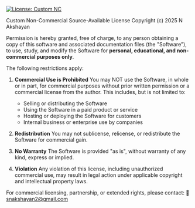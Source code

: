 [![License: Custom NC](https://img.shields.io/badge/license-Custom--NC-red.svg)](/LICENSE.txt)

Custom Non-Commercial Source-Available License
Copyright (c) 2025 N Akshayan

Permission is hereby granted, free of charge, to any person obtaining a copy of this software and associated documentation files (the "Software"), to use, study, and modify the Software for **personal, educational, and non-commercial purposes only**.

The following restrictions apply:

1. **Commercial Use is Prohibited**
   You may NOT use the Software, in whole or in part, for commercial purposes without prior written permission or a commercial license from the author. This includes, but is not limited to:
   - Selling or distributing the Software
   - Using the Software in a paid product or service
   - Hosting or deploying the Software for customers
   - Internal business or enterprise use by companies

2. **Redistribution**
   You may not sublicense, relicense, or redistribute the Software for commercial gain.

3. **No Warranty**
   The Software is provided "as is", without warranty of any kind, express or implied.

4. **Violation**
   Any violation of this license, including unauthorized commercial use, may result in legal action under applicable copyright and intellectual property laws.

For commercial licensing, partnership, or extended rights, please contact: 
📧 snakshayan2@gmail.com